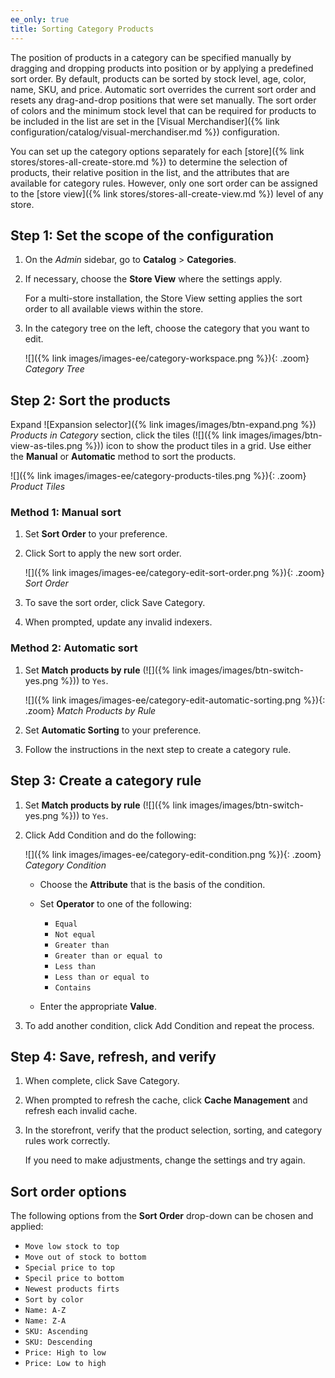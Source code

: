 ```yaml
---
ee_only: true
title: Sorting Category Products
---
```


The position of products in a category can be specified manually by dragging and dropping products into position or by applying a predefined sort order. By default, products can be sorted by stock level, age, color, name, SKU, and price. Automatic sort overrides the current sort order and resets any drag-and-drop positions that were set manually. The sort order of colors and the minimum stock level that can be required for products to be included in the list are set in the [Visual Merchandiser]({% link configuration/catalog/visual-merchandiser.md %}) configuration.

You can set up the category options separately for each [store]({% link stores/stores-all-create-store.md %}) to determine the selection of products, their relative position in the list, and the attributes that are available for category rules. However, only one sort order can be assigned to the [store view]({% link stores/stores-all-create-view.md %}) level of any store.

## Step 1: Set the scope of the configuration

1. On the _Admin_ sidebar, go to **Catalog** > **Categories**.

1. If necessary, choose the **Store View** where the settings apply.

    For a multi-store installation, the Store View setting applies the sort order to all available views within the store.

1. In the category tree on the left, choose the category that you want to edit.

    ![]({% link images/images-ee/category-workspace.png %}){: .zoom}
    _Category Tree_

## Step 2: Sort the products

Expand ![Expansion selector]({% link images/images/btn-expand.png %}) _Products in Category_ section, click the tiles (![]({% link images/images/btn-view-as-tiles.png %})) icon to show the product tiles in a grid. Use either the **Manual** or **Automatic** method to sort the products.

![]({% link images/images-ee/category-products-tiles.png %}){: .zoom}
_Product Tiles_

### Method 1: Manual sort

1. Set **Sort Order** to your preference.

1. Click <span class="btn">Sort</span> to apply the new sort order.

    ![]({% link images/images-ee/category-edit-sort-order.png %}){: .zoom}
    _Sort Order_

1. To save the sort order, click <span class="btn">Save Category</span>.

1. When prompted, update any invalid indexers.

### Method 2: Automatic sort

1. Set **Match products by rule** (![]({% link images/images/btn-switch-yes.png %})) to `Yes`.

    ![]({% link images/images-ee/category-edit-automatic-sorting.png %}){: .zoom}
    _Match Products by Rule_

1. Set **Automatic Sorting** to your preference.

1. Follow the instructions in the next step to create a category rule.

## Step 3: Create a category rule

1. Set **Match products by rule** (![]({% link images/images/btn-switch-yes.png %})) to `Yes`.

1. Click <span class="btn">Add Condition</span> and do the following:

    ![]({% link images/images-ee/category-edit-condition.png %}){: .zoom}
    _Category Condition_

   - Choose the **Attribute** that is the basis of the condition.

   - Set **Operator** to one of the following:

      - `Equal`
      - `Not equal`
      - `Greater than`
      - `Greater than or equal to`
      - `Less than`
      - `Less than or equal to`
      - `Contains`

   - Enter the appropriate **Value**.

1. To add another condition, click <span class="btn">Add Condition</span> and repeat the process.

## Step 4: Save, refresh, and verify

1. When complete, click <span class="btn">Save Category</span>.

1. When prompted to refresh the cache, click **Cache Management** and refresh each invalid cache.

1. In the storefront, verify that the product selection, sorting, and category rules work correctly.

   If you need to make adjustments, change the settings and try again.

## Sort order options

The following options from the **Sort Order** drop-down can be chosen and applied:

- `Move low stock to top`
- `Move out of stock to bottom`
- `Special price to top`
- `Specil price to bottom`
- `Newest products firts`
- `Sort by color`
- `Name: A-Z`
- `Name: Z-A`
- `SKU: Ascending`
- `SKU: Descending`
- `Price: High to low`
- `Price: Low to high`
